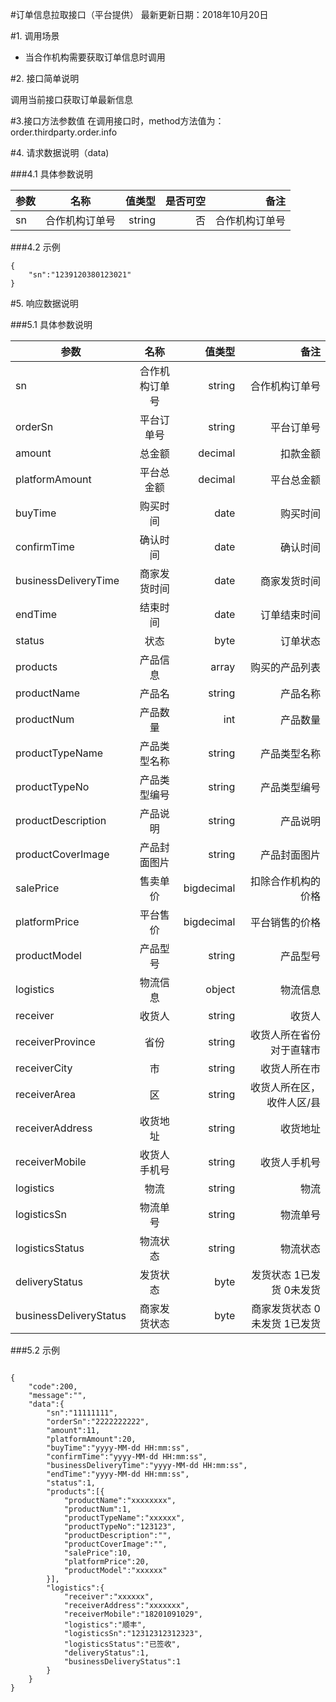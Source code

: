 #订单信息拉取接口（平台提供）
最新更新日期：2018年10月20日

#1. 调用场景
+ 当合作机构需要获取订单信息时调用

#2. 接口简单说明

调用当前接口获取订单最新信息

#3.接口方法参数值
在调用接口时，method方法值为：order.thirdparty.order.info

#4. 请求数据说明（data)

###4.1 具体参数说明

参数|名称|值类型|是否可空|备注
---|:--:|---:|---:|---:|
sn|合作机构订单号|string|否|合作机构订单号

###4.2 示例

```
{
    "sn":"1239120380123021"
}
```

#5. 响应数据说明

###5.1 具体参数说明

参数|名称|值类型|备注
---|:--:|---:|---:|
sn|合作机构订单号|string|合作机构订单号
orderSn|平台订单号|string|平台订单号
amount|总金额|decimal|扣款金额
platformAmount|平台总金额|decimal|平台总金额
buyTime|购买时间|date|购买时间
confirmTime|确认时间|date|确认时间
businessDeliveryTime|商家发货时间|date|商家发货时间
endTime|结束时间|date|订单结束时间
status|状态|byte|订单状态
products|产品信息|array|购买的产品列表
productName|产品名|string|产品名称
productNum|产品数量|int|产品数量
productTypeName|产品类型名称|string|产品类型名称
productTypeNo|产品类型编号|string|产品类型编号
productDescription|产品说明|string|产品说明
productCoverImage|产品封面图片|string|产品封面图片
salePrice|售卖单价|bigdecimal|扣除合作机构的价格
platformPrice|平台售价|bigdecimal|平台销售的价格
productModel|产品型号|string|产品型号
logistics|物流信息|object|物流信息
receiver|收货人|string|收货人
receiverProvince|省份|string|收货人所在省份对于直辖市
receiverCity|市|string|收货人所在市
receiverArea|区|string|收货人所在区，收件人区/县
receiverAddress|收货地址|string|收货地址
receiverMobile|收货人手机号|string|收货人手机号
logistics|物流|string|物流
logisticsSn|物流单号|string|物流单号
logisticsStatus|物流状态|string|物流状态
deliveryStatus|发货状态|byte|发货状态 1已发货 0未发货
businessDeliveryStatus|商家发货状态|byte|商家发货状态 0 未发货 1已发货

###5.2 示例

```

{
	"code":200,
	"message":"",
	"data":{
		"sn":"11111111",
		"orderSn":"2222222222",
		"amount":11,
		"platformAmount":20,
		"buyTime":"yyyy-MM-dd HH:mm:ss",
		"confirmTime":"yyyy-MM-dd HH:mm:ss",
		"businessDeliveryTime":"yyyy-MM-dd HH:mm:ss",
		"endTime":"yyyy-MM-dd HH:mm:ss",
		"status":1,
		"products":[{
			"productName":"xxxxxxxx",
			"productNum":1,
			"productTypeName":"xxxxxx",
			"productTypeNo":"123123",
			"productDescription":"",
			"productCoverImage":"",
			"salePrice":10,
			"platformPrice":20,
			"productModel":"xxxxxx"
		}],
		"logistics":{
			"receiver":"xxxxxx",
			"receiverAddress":"xxxxxxx",
			"receiverMobile":"18201091029",
			"logistics":"顺丰",
			"logisticsSn":"12312312312323",
			"logisticsStatus":"已签收",
			"deliveryStatus":1,
			"businessDeliveryStatus":1
		}
	}
}

```
